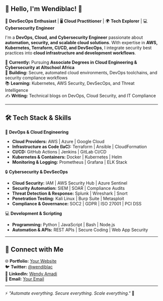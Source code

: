 ## 👋 Hello, I'm Wendiblac! 🚀  
🔹 **DevSecOps Enthusiast** | 🖥️ **Cloud Practitioner** | 🌍 **Tech Explorer** | 💻 **Cybersecurity Engineer**
  
I'm a **DevOps, Cloud, and Cybersecurity Engineer** passionate about **automation, security, and scalable cloud solutions**. With expertise in **AWS, Kubernetes, Terraform, CI/CD, and DevSecOps**, I integrate security best practices into **cloud infrastructure and development workflows**.  

📍 **Currently:** Pursuing **Associate Degrees in Cloud Engineering & Cybersecurity at Altschool Africa**  
🔭 **Building:** Secure, automated cloud environments, DevOps toolchains, and security compliance workflows  
📚 **Learning:** Kubernetes, AWS Security, DevSecOps, and Threat Intelligence  
✍️ **Writing:** Technical blogs on DevOps, Cloud Security, and IT Compliance  

---

## 🛠️ Tech Stack & Skills  

🚀 **DevOps & Cloud Engineering**  
- **Cloud Providers:** AWS | Azure | Google Cloud  
- **Infrastructure as Code (IaC):** Terraform | Ansible | CloudFormation  
- **CI/CD:** GitHub Actions | Jenkins | GitLab CI/CD  
- **Kubernetes & Containers:** Docker | Kubernetes | Helm  
- **Monitoring & Logging:** Prometheus | Grafana | ELK Stack  

🔒 **Cybersecurity & DevSecOps**  
- **Cloud Security:** IAM | AWS Security Hub | Azure Sentinel  
- **Security Automation:** SIEM | SOAR | Compliance Audits  
- **Threat Detection & Response:** Splunk | Wireshark | Snort  
- **Penetration Testing:** Kali Linux | Burp Suite | Metasploit  
- **Compliance & Governance:** SOC2 | GDPR | ISO 27001 | PCI DSS  

💻 **Development & Scripting**  
- **Programming:** Python | JavaScript | Bash | Node.js  
- **Automation & APIs:** REST APIs | Secure Coding | Web App Security  

---

## 📌 Connect with Me  

🌐 **Portfolio:** [Your Website](https://wendiblac.com)  
🐦 **Twitter:** [@wendiblac](https://twitter.com/wendiiblac)  
💼 **LinkedIn:** [Wendy Amadi](https://linkedin.com/in/wendiblac)  
📧 **Email:** [Your Email](mailto:wendiblac@gmail.com)  

---

⚡️ _"Automate everything. Secure everything. Scale everything."_ 🚀  
